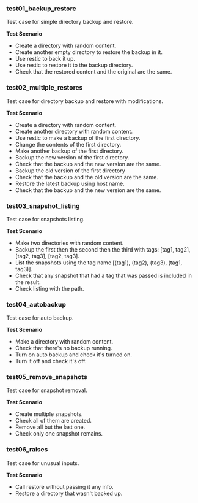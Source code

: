### test01_backup_restore

Test case for simple directory backup and restore.

**Test Scenario**

- Create a directory with random content.
- Create another empty directory to restore the backup in it.
- Use restic to back it up.
- Use restic to restore it to the backup directory.
- Check that the restored content and the original are the same.

### test02_multiple_restores

Test case for directory backup and restore with modifications.

**Test Scenario**

- Create a directory with random content.
- Create another directory with random content.
- Use restic to make a backup of the first directory.
- Change the contents of the first directory.
- Make another backup of the first directory.
- Backup the new version of the first directory.
- Check that the backup and the new version are the same.
- Backup the old version of the first directory
- Check that the backup and the old version are the same.
- Restore the latest backup using host name.
- Check that the backup and the new version are the same.

### test03_snapshot_listing

Test case for snapshots listing.

**Test Scenario**

- Make two directories with random content.
- Backup the first then the second then the third with tags: [tag1, tag2], [tag2, tag3], [tag2, tag3].
- List the snapshots using the tag name [(tag1), (tag2), (tag3), (tag1, tag3)].
- Check that any snapshot that had a tag that was passed is included in the result.
- Check listing with the path.

### test04_autobackup

Test case for auto backup.

**Test Scenario**

- Make a directory with random content.
- Check that there's no backup running.
- Turn on auto backup and check it's turned on.
- Turn it off and check it's off.

### test05_remove_snapshots

Test case for snapshot removal.

**Test Scenario**

- Create multiple snapshots.
- Check all of them are created.
- Remove all but the last one.
- Check only one snapshot remains.

### test06_raises

Test case for unusual inputs.

**Test Scenario**

- Call restore without passing it any info.
- Restore a directory that wasn't backed up.
